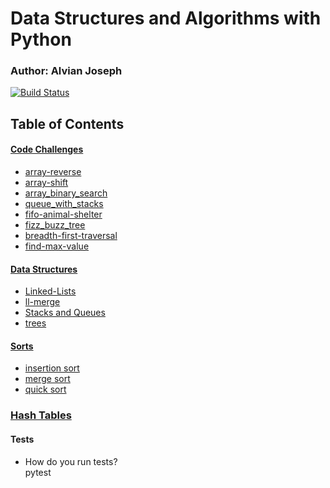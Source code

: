 # Data Structures and Algorithms with Python

### Author: Alvian Joseph

[![Build Status](https://www.travis-ci.com/alvian-401-advanced-javascript/data-structures-and-algorithms.svg?branch=master)](https://www.travis-ci.com/alvian-401-advanced-javascript/data-structures-and-algorithms)

## Table of Contents

#### [Code Challenges](https://github.com/401-Python/data-structures-and-algorithms/tree/master/challenges/)
   * [array-reverse](https://github.com/401-Python/data-structures-and-algorithms/tree/master/challenges/array_reverse) 
   * [array-shift](https://github.com/401-Python/data-structures-and-algorithms/tree/master/challenges/array_shift)
   * [array_binary_search](https://github.com/401-Python/data-structures-and-algorithms/tree/master/challenges/array_binary_search)
   * [queue_with_stacks](https://github.com/401-Python/data-structures-and-algorithms/tree/master/challenges/queue_with_stacks)
   * [fifo-animal-shelter](https://github.com/401-Python/data-structures-and-algorithms/tree/master/challenges/fifo_animal_shelter)
   * [fizz_buzz_tree](https://github.com/401-Python/data-structures-and-algorithms/tree/master/challenges/fizz_buzz_tree)
   * [breadth-first-traversal](https://github.com/401-Python/data-structures-and-algorithms/tree/master/challenges/breadth_first)
   * [find-max-value](https://github.com/401-Python/data-structures-and-algorithms/blob/master/data_structures/tree/tree.py)




#### [Data Structures](https://github.com/401-Python/data-structures-and-algorithms/tree/master/data-structures/)  
 * [Linked-Lists](https://github.com/401-Python/data-structures-and-algorithms/tree/master/data-structures/linked-list)
  * [ll-merge]()  
  * [Stacks and Queues]()  
  * [trees](https://github.com/401-Python/data-structures-and-algorithms/tree/master/data_structures/tree)
 
  
  
 #### [Sorts](https://github.com/401-Python/data-structures-and-algorithms/tree/master/sorts) 
 * [insertion sort](https://github.com/401-Python/data-structures-and-algorithms/tree/master/sorts/insertion_sort) 
 * [merge sort](https://github.com/401-Python/data-structures-and-algorithms/tree/merge-sort/sorts/merge_sort)
 * [quick sort](https://github.com/401-Python/data-structures-and-algorithms/tree/master/sorts/quick_sort)
 
 ### [Hash Tables](https://github.com/401-Python/data-structures-and-algorithms/tree/master/data_structures/hash_tables)


  
#### Tests
* How do you run tests?  
    pytest
